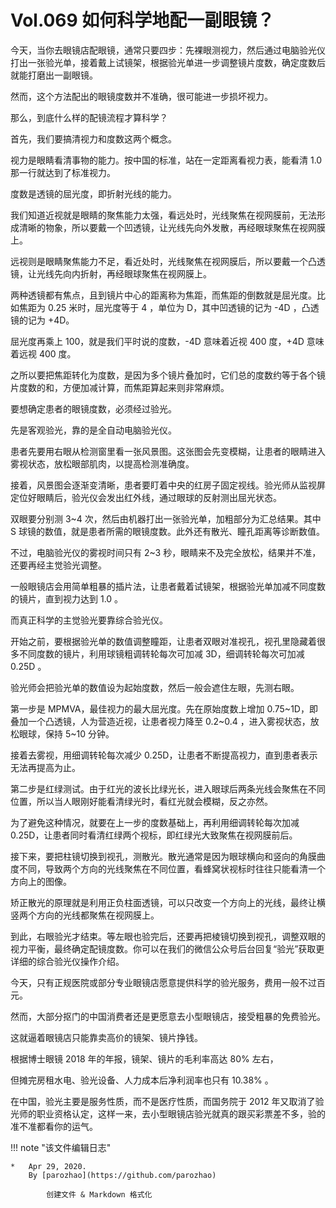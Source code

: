 # Vol.069 如何科学地配一副眼镜？

今天，当你去眼镜店配眼镜，通常只要四步：先裸眼测视力，然后通过电脑验光仪打出一张验光单，接着戴上试镜架，根据验光单进一步调整镜片度数，确定度数后就能打磨出一副眼镜。

然而，这个方法配出的眼镜度数并不准确，很可能进一步损坏视力。

那么，到底什么样的配镜流程才算科学？

首先，我们要搞清视力和度数这两个概念。

视力是眼睛看清事物的能力。按中国的标准，站在一定距离看视力表，能看清 1.0 那一行就达到了标准视力。

度数是透镜的屈光度，即折射光线的能力。

我们知道近视就是眼睛的聚焦能力太强，看远处时，光线聚焦在视网膜前，无法形成清晰的物象，所以要戴一个凹透镜，让光线先向外发散，再经眼球聚焦在视网膜上。

远视则是眼睛聚焦能力不足，看近处时，光线聚焦在视网膜后，所以要戴一个凸透镜，让光线先向内折射，再经眼球聚焦在视网膜上。

两种透镜都有焦点，且到镜片中心的距离称为焦距，而焦距的倒数就是屈光度。比如焦距为 0.25 米时，屈光度等于 4 ，单位为 D，其中凹透镜的记为 -4D ，凸透镜的记为 +4D。

屈光度再乘上 100，就是我们平时说的度数，-4D 意味着近视 400 度，+4D 意味着远视 400 度。

之所以要把焦距转化为度数，是因为多个镜片叠加时，它们总的度数约等于各个镜片度数的和，方便加减计算，而焦距算起来则非常麻烦。

要想确定患者的眼镜度数，必须经过验光。

先是客观验光，靠的是全自动电脑验光仪。

患者先要用右眼从检测窗里看一张风景图。这张图会先变模糊，让患者的眼睛进入雾视状态，放松眼部肌肉，以提高检测准确度。

接着，风景图会逐渐变清晰，患者要盯着中央的红房子固定视线。验光师从监视屏定位好眼睛后，验光仪会发出红外线，通过眼球的反射测出屈光状态。

双眼要分别测 3~4 次，然后由机器打出一张验光单，加粗部分为汇总结果。其中 S 球镜的数值，就是患者所需的眼镜度数。此外还有散光、瞳孔距离等诊断数值。

不过，电脑验光仪的雾视时间只有 2~3 秒，眼睛来不及完全放松，结果并不准，还要再经主觉验光调整。

一般眼镜店会用简单粗暴的插片法，让患者戴着试镜架，根据验光单加减不同度数的镜片，直到视力达到 1.0 。

而真正科学的主觉验光要靠综合验光仪。

开始之前，要根据验光单的数值调整瞳距，让患者双眼对准视孔，视孔里隐藏着很多不同度数的镜片，利用球镜粗调转轮每次可加减 3D，细调转轮每次可加减 0.25D 。

验光师会把验光单的数值设为起始度数，然后一般会遮住左眼，先测右眼。

第一步是 MPMVA，最佳视力的最大屈光度。先在原始度数上增加 0.75~1D，即叠加一个凸透镜，人为营造近视，让患者视力降至 0.2~0.4 ，进入雾视状态，放松眼球，保持 5~10 分钟。

接着去雾视，用细调转轮每次减少 0.25D，让患者不断提高视力，直到患者表示无法再提高为止。

第二步是红绿测试。由于红光的波长比绿光长，进入眼球后两条光线会聚焦在不同位置，所以当人眼刚好能看清绿光时，看红光就会模糊，反之亦然。

为了避免这种情况，就要在上一步的度数基础上，再利用细调转轮每次加减 0.25D，让患者同时看清红绿两个视标，即红绿光大致聚焦在视网膜前后。

接下来，要把柱镜切换到视孔，测散光。散光通常是因为眼球横向和竖向的角膜曲度不同，导致两个方向的光线聚焦在不同位置，看蜂窝状视标时往往只能看清一个方向上的图像。

矫正散光的原理就是利用正负柱面透镜，可以只改变一个方向上的光线，最终让横竖两个方向的光线都聚焦在视网膜上。

到此，右眼验光才结束。等左眼也验完后，还要再把棱镜切换到视孔，调整双眼的视力平衡，最终确定配镜度数。你可以在我们的微信公众号后台回复“验光”获取更详细的综合验光仪操作介绍。

今天，只有正规医院或部分专业眼镜店愿意提供科学的验光服务，费用一般不过百元。

然而，大部分抠门的中国消费者还是更愿意去小型眼镜店，接受粗暴的免费验光。

这就逼着眼镜店只能靠卖高价的镜架、镜片挣钱。

根据博士眼镜 2018 年的年报，镜架、镜片的毛利率高达 80% 左右，

但摊完房租水电、验光设备、人力成本后净利润率也只有 10.38% 。

在中国，验光主要是服务性质，而不是医疗性质，而国务院于 2012 年又取消了验光师的职业资格认定，这样一来，去小型眼镜店验光就真的跟买彩票差不多，验的准不准都看你的运气。

!!! note "该文件编辑日志"

	* 	Apr 29, 2020.
		By [parozhao](https://github.com/parozhao)
	
			创建文件 & Markdown 格式化
